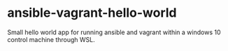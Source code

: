 # ansible-vagrant-hello-world

Small hello world app for running ansible and vagrant within a windows 10 control machine through WSL.
